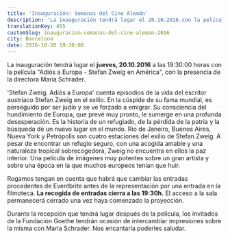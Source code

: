 ```yaml
---
title: 'Inauguración: Semanas del Cine Alemán'
description: 'La inauguración tendrá lugar el 20.10.2016 con la película "Adiós a Europa - Stefan Zweig en América", con la presencia de la directora Maria Schrader.'
translationKey: 455
customSlug: inauguracion-semanas-del-cine-aleman-2016
city: Barcelona
date: 2016-10-20 19:30:00
---
```


La inauguración tendrá lugar el <strong>jueves, 20.10.2016</strong> a las 19:30:00 horas con la película "Adiós a Europa - Stefan Zweig en América", con la presencia de la directora Maria Schrader.

'Stefan Zweig. Adiós a Europa' cuenta episodios de la vida del escritor austríaco Stefan Zweig en el exilio. En la cúspide de su fama mundial, es perseguido por ser judío y se ve forzado a emigrar. Su consciencia del hundimiento de Europa, que prevé muy pronto, le sumerge en una profunda desesperación. Es la historia de un refugiado, de la pérdida de la patria y la búsqueda de un nuevo lugar en el mundo. Rio de Janeiro, Buenos Aires, Nueva York y Petrópolis son cuatro estaciones del exilio de Stefan Zweig. A pesar de encontrar un refugio seguro, con una acogida amable y una naturaleza tropical sobrecogedora, Zweig no encuentra en ellos la paz interior. Una película de imágenes muy potentes sobre un gran artista y sobre una época en la que muchos europeos tenían que huir.

Rogamos tengan en cuenta que habrá que cambiar las entradas procedentes de Eventbrite antes de la representación por una entrada en la filmoteca. <strong>La recogida de entradas cierra a las 19:30h.</strong> El acceso a la sala permanecerá cerrado una vez haya comenzado la proyección.

Durante la recepción que tendrá lugar después de la película, los invitados de la Fundación Goethe tendrán ocasión de intercambiar impresiones sobre la misma con Maria Schrader. Nos encantaría poderles saludar.
